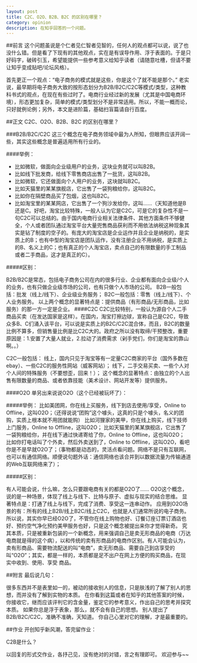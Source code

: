```yaml
---
layout: post
title: C2C、O2O、B2B、B2C 的区别在哪里？
category: opinion
description: 在知乎回答的一个问题。
---
```


##前言
这个问题虽说是个仁者见仁智者见智的，任何人的观点都可以说，说了也没什么错。但是看了下现有的其他观点，实在是有误导作用、浮于表面的。于是只好码字，破砖引玉，希望能提供一些参考意义给知乎读者（请随意吐槽，但请不要让知乎变成贴吧/论坛风格）。

首先更正一个观点：“电子商务的模式就是这些，你是这个了就不能是那个。”
老实说，最早期将电子商务大致的按形态划分为B2B/B2C/C2C等模式/类型，这种教科书式的观点，在现在有些过时了。电商行业经过新的发展（尤其是中国电商环境），形态更加复杂，简单的模式/类型划分不是非常适用。所以，不能一概而论，只好就例论例；另外，本文是进阶篇，基础扫盲篇请自行百度。


##正文
C2C、O2O、B2B、B2C 的区别在哪里？

###B2B/B2C/C2C
这三个概念在电子商务领域中最为人所知，但眼界应该开阔一些，其实这些概念是普遍适用所有行业的。

####举例：
+ 比如微软，做面向企业级用户的业务，这块业务就可以叫B2B。
+ 比如线下批发商，给线下零售商店出售了一批货，这叫B2B。
+ 比如微软，它还做面向个人用户的业务，这块就叫B2C。
+ 比如天猫里的某某旗舰店，它出售了一袋狗粮给你，这叫B2C。
+ 比如你在隔壁商品买了包烟，这也叫B2C。
+ 比如淘宝里的某某网店，它出售了一个狗沙发给你，这叫……（天知道他是B还是C。好吧，淘宝比较特殊，一般人认为它是C2C，可是它的复杂性不是一句C2C可以总结的。由于国内电商行业相关法律条件、其他方面条件不够健全，个人或者团队通过淘宝平台大量兜售商品获利而不用依法纳税这种现象其实是钻了制度的空子的。有庞大的淘宝店是企业运作并且企业是纳税的，是实质上的B；也有中型的淘宝店是团队运作，没有注册企业不用纳税，是实质上的B、名义上的C；也有真正的个人淘宝店，卖点自己的有限数量的手工制品或者二手商品，这才是真正的C）。

#####区别：

B2B/B2C是常态，包括电子商务公司在内的很多行业、企业都有面向企业级/个人的业务，也有只做企业级市场的公司，也有只做个人市场的公司。
B2B一般包括：批发（线上/线下）、企业级业务服务；
B2C一般包括：零售（线上/线下）、个人业务服务。
以上两个概念的显著特点是：提供商品（有形商品/无形商品，比如服务）的那一方一定是企业。
####C2C
C2C比较特别，一般认为源自个人二手商品买卖（在发达国家是这样）。在国内，淘宝打擦边球，宣称自己是C2C，导致众多B、C们涌入该平台，可以说是实质上的B2C/C2C混合体，而且，B2C的数量比例不算多，但销售量比例是比C2C大的。政府之所以没有取缔/干预整改，重要原因是：1.安置了大量人就业，2.拉动了消费需求（剁手党们，你们是淘宝的靠山啊。。）

C2C一般包括：
线上，国内只见于淘宝等有一定量C2C商家的平台（国外多数在ebay）、一些C2C的服务性网站（威客网站）；
线下，二手交易买卖、一些个人对个人间的特殊服务（不要想歪，回来！）；
这个概念的显著特点：由独立的个人出售有限数量的商品、或者依靠技能（美术设计、网站开发等）提供服务。

####O2O
单另出来说说O2O（这个已经被玩坏了）：

#####举例：
比如美团网，你在线上买服务，线下到店去使用/享受，Online to Offline，这叫O2O；（还得说说“团购”这个噱头，这真的只是个噱头，名义的团购，实质上根本就不用团就能购）
比如河狸家的美甲，你在线上购买，线下技师上门服务，Online to Offline，这叫O2O；
比如天猫里的某某旗舰店，它出售了一袋狗粮给你，并在线下通过快递寄给了你，Online to Offline，这也叫O2O；
比如你打电话叫了个外卖，然后外卖送到了，Online to Offline，这叫O2O，看吧你是不是早就O2O了；（事物都是动态的，灵活点看问题。网络不是只有互联网，也可以有通信网络。顺便说句题外话：通信网络也该合并到以数据流量为传输通道的Web互联网络来了）；

#####区别：

有人可能会说，什么嘛，怎么只要跟电商有关的都是O2O了……
O2O这个概念，说的是一种场景，体现了线上与线下、比特与原子、虚拟与现实的结合思维。
显著特点是：打通了线上与线下，完成了消费、享受这一连串动作。
应用到O2O场景的有：所有的线上B2B/线上B2C/线上C2C，也就是人们通常所说的电子商务。
所以说，其实你早已经O2O了，不管你在线上购物也好、订餐订座订票订酒店也好、预约空气净化预约美甲服务也好，只是这个概念被提出来你才觉得新奇。
究其本质，只是被重新包装的一个新概念，用来强调自己是卖无形商品的电商（万达电商就是得的这个病），以和传统的卖有形商品的电商作区别。有人可能会认为，卖有形商品、需要物流配送的叫“电商”，卖无形商品、需要自己到店享受的叫“O2O”；其实，都是一样的，本质都是足不出户在网上方便的购买商品，在现实中收到、使用、享受 商品。

##附言
最后说几句：

很多东西并不是表里如一的，被动的接收别人的信息，只是肤浅的了解了别人的思想，而并没有了解到实物的本质。
在你看到这篇或者在知乎的其他答案的时候，你接收它，继而应该评判它的含金量，鉴定它的参考意义，作出自己的思考并探究本质。
如果你总是浮于表象，那么，就不会有自己的思想。
别人提出了B2B/B2C/C2C，准确不准确，天知道。
你自己心里对它的理解，才是最重要的。

##作业
开创知乎新风潮，答完留作业：

C2B是什么？

以回复的形式交作业，各抒己见，没有绝对的对错，言之有理即可。
欢迎参与~~
